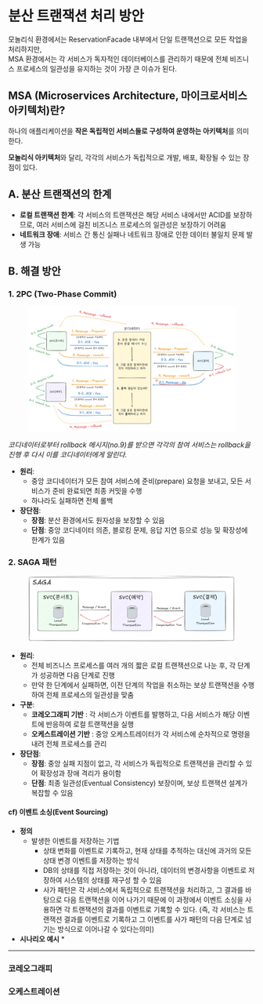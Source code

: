 # 분산 트랜잭션 처리 방안

모놀리식 환경에서는 ReservationFacade 내부에서 단일 트랜잭션으로 모든 작업을 처리하지만, \
MSA 환경에서는 각 서비스가 독자적인 데이터베이스를 관리하기 때문에 전체 비즈니스 프로세스의 일관성을 유지하는 것이 가장 큰 이슈가 된다.

## MSA (Microservices Architecture, 마이크로서비스 아키텍처)란?

하나의 애플리케이션을 **작은 독립적인 서비스들로 구성하여 운영하는 아키텍처**를 의미한다.

**모놀리식 아키텍처**와 달리, 각각의 서비스가 독립적으로 개발, 배포, 확장될 수 있는 장점이 있다.

## A. **분산 트랜잭션의 한계**

* **로컬 트랜잭션 한계**: 각 서비스의 트랜잭션은 해당 서비스 내에서만 ACID를 보장하므로, 여러 서비스에 걸친 비즈니스 프로세스의 일관성은 보장하기 어려움
* **네트워크 장애**: 서비스 간 통신 실패나 네트워크 장애로 인한 데이터 불일치 문제 발생 가능

## B. **해결 방안**

### 1. 2PC (Two-Phase Commit)

<figure><img src="../.gitbook/assets/image (4).png" alt=""><figcaption></figcaption></figure>

_코디네이터로부터 rollback 메시지(no.9)를 받으면 각각의 참여 서비스는 rollback을 진행 후 다시 이를 코디네이터에게 알린다._

* **원리**:
  * 중앙 코디네이터가 모든 참여 서비스에 준비(prepare) 요청을 보내고, 모든 서비스가 준비 완료되면 최종 커밋을 수행
  * 하나라도 실패하면 전체 롤백
* **장단점**:
  * **장점**: 분산 환경에서도 원자성을 보장할 수 있음
  * **단점**: 중앙 코디네이터 의존, 블로킹 문제, 응답 지연 등으로 성능 및 확장성에 한계가 있음

### 2. SAGA 패턴

<figure><img src="../.gitbook/assets/image (5).png" alt=""><figcaption></figcaption></figure>

* **원리**:
  * 전체 비즈니스 프로세스를 여러 개의 짧은 로컬 트랜잭션으로 나눈 후, 각 단계가 성공하면 다음 단계로 진행
  * 만약 한 단계에서 실패하면, 이전 단계의 작업을 취소하는 보상 트랜잭션을 수행하여 전체 프로세스의 일관성을 맞춤
* **구분**:
  * **코레오그래피 기반** : 각 서비스가 이벤트를 발행하고, 다음 서비스가 해당 이벤트에 반응하여 로컬 트랜잭션을 실행
  * **오케스트레이션 기반** : 중앙 오케스트레이터가 각 서비스에 순차적으로 명령을 내려 전체 프로세스를 관리
* **장단점**:
  * **장점**: 중앙 실패 지점이 없고, 각 서비스가 독립적으로 트랜잭션을 관리할 수 있어 확장성과 장애 격리가 용이함
  * **단점**: 최종 일관성(Eventual Consistency) 보장이며, 보상 트랜잭션 설계가 복잡할 수 있음

#### **cf) 이벤트 소싱**(Event Sourcing)

* **정의**
  * 발생한 이벤트를 저장하는 기법
    * 상태 변화를 이벤트로 기록하고, 현재 상태를 추적하는 대신에 과거의 모든 상태 변경 이벤트를 저장하는 방식
    * DB의 상태를 직접 저장하는 것이 아니라, 데이터의 변경사항을 이벤트로 저장하여 시스템의 상태를 재구성 할 수 있음
    * 사가 패턴은 각 서비스에서 독립적으로 트랜잭션을 처리하고, 그 결과를 바탕으로 다음 트랜잭션을 이어 나가기 때문에 이 과정에서 이벤트 소싱을 사용하면 각 트랜잭션의 결과를 이벤트로 기록할 수 있다. (즉, 각 서비스는 트랜잭션 결과를 이벤트로 기록하고 그 이벤트를 사가 패턴의 다음 단계로 넘기는 방식으로 이어나갈 수 있다는의미)
* **시나리오 예시**&#x20;
  *

***

### **코레오그래피**

### **오케스트레이션**

